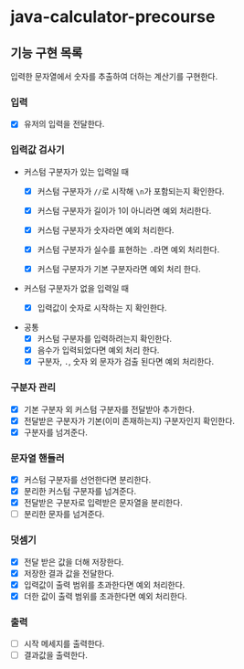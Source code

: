# java-calculator-precourse
## 기능 구현 목록
입력한 문자열에서 숫자를 추출하여 더하는 계산기를 구현한다.

### 입력
- [X] 유저의 입력을 전달한다.

### 입력값 검사기
- 커스텀 구분자가 있는 입력일 때
    - [X] 커스텀 구분자가 `//`로 시작해 `\n`가 포함되는지 확인한다.
    - [X] 커스텀 구분자가 길이가 1이 아니라면 예외 처리한다.
    - [X] 커스텀 구분자가 숫자라면 예외 처리한다.
    - [X] 커스텀 구분자가 실수를 표현하는 `.`라면 예외 처리한다.
    - [X] 커스텀 구분자가 기본 구분자라면 예외 처리 한다.


- 커스텀 구분자가 없을 입력일 때
    - [X] 입력값이 숫자로 시작하는 지 확인한다.


- 공통
    - [X] 커스텀 구분자를 입력하려는지 확인한다.
    - [X] 음수가 입력되었다면 예외 처리 한다.
    - [X] 구분자, `.`, 숫자 외 문자가 검출 된다면 예외 처리한다.

### 구분자 관리
- [X] 기본 구분자 외 커스텀 구분자를 전달받아 추가한다.
- [X] 전달받은 구분자가 기본(이미 존재하는지) 구분자인지 확인한다.
- [X] 구분자를 넘겨준다.

### 문자열 핸들러
- [X] 커스텀 구분자를 선언한다면 분리한다.
- [X] 분리한 커스텀 구분자를 넘겨준다.
- [X] 전달받은 구분자로 입력받은 문자열을 분리한다.
- [ ] 분리한 문자를 넘겨준다.

### 덧셈기
- [X] 전달 받은 값을 더해 저장한다.
- [X] 저장한 결과 값을 전달한다.
- [X] 입력값이 출력 범위를 초과한다면 예외 처리한다.
- [X] 더한 값이 출력 범위를 초과한다면 예외 처리한다.

### 출력
- [ ] 시작 메세지를 출력한다.
- [ ] 결과값을 출력한다.